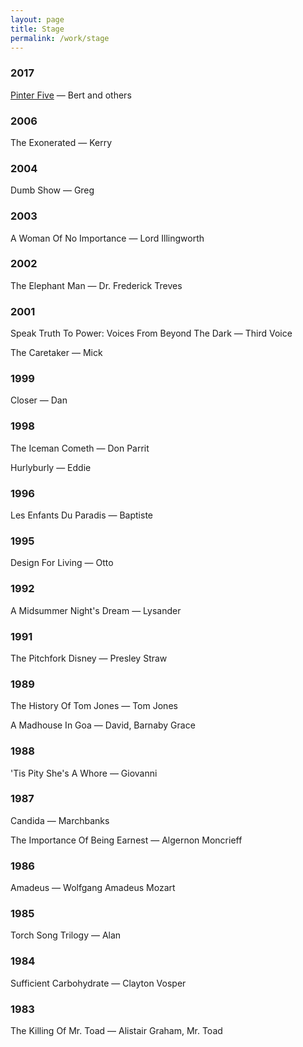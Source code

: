 ```yaml
---
layout: page
title: Stage
permalink: /work/stage
---
```


### 2017

[Pinter Five](https://www.pinteratthepinter.com/the-plays/the-room-victoria-station-family-voices) — Bert and others

### 2006

The Exonerated — Kerry

### 2004

Dumb Show — Greg

### 2003

A Woman Of No Importance — Lord Illingworth

### 2002

The Elephant Man — Dr. Frederick Treves

### 2001

Speak Truth To Power: Voices From Beyond The Dark — Third Voice

The Caretaker — Mick

### 1999

Closer — Dan

### 1998

The Iceman Cometh — Don Parrit

Hurlyburly — Eddie

### 1996

Les Enfants Du Paradis — Baptiste

### 1995

Design For Living — Otto

### 1992

A Midsummer Night's Dream — Lysander

### 1991

The Pitchfork Disney — Presley Straw

### 1989

The History Of Tom Jones — Tom Jones

A Madhouse In Goa — David, Barnaby Grace

### 1988

'Tis Pity She's A Whore — Giovanni

### 1987

Candida — Marchbanks

The Importance Of Being Earnest — Algernon Moncrieff

### 1986

Amadeus — Wolfgang Amadeus Mozart

### 1985

Torch Song Trilogy — Alan

### 1984

Sufficient Carbohydrate — Clayton Vosper

### 1983

The Killing Of Mr. Toad — Alistair Graham, Mr. Toad
